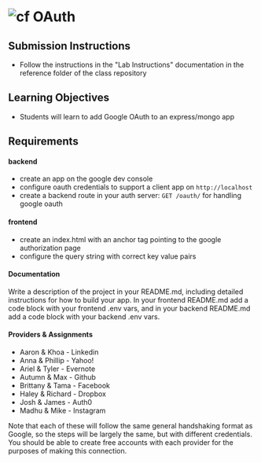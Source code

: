 ![cf](http://i.imgur.com/7v5ASc8.png) OAuth
===

## Submission Instructions
  * Follow the instructions in the "Lab Instructions" documentation in the reference folder of the class repository
  
## Learning Objectives  
* Students will learn to add Google OAuth to an express/mongo app

## Requirements  

#### backend
* create an app on the google dev console
 * configure oauth credentials to support a client app on `http://localhost`
* create a backend route in your auth server: `GET /oauth/` for handling google oauth 

#### frontend 
* create an index.html with an anchor tag pointing to the google authorization page 
* configure the query string with correct key value pairs

#### Documentation  
Write a description of the project in your README.md, including detailed instructions for how to build your app. In your frontend README.md add a code block with your frontend .env vars, and in your backend README.md add a code block with your backend .env vars. 


#### Providers & Assignments
- Aaron & Khoa - Linkedin
- Anna & Phillip - Yahoo!
- Ariel & Tyler - Evernote
- Autumn & Max - Github
- Brittany & Tama - Facebook
- Haley & Richard - Dropbox
- Josh & James - Auth0
- Madhu & Mike - Instagram

Note that each of these will follow the same general handshaking format as Google, so the steps will be largely the same, but with different credentials.  You should be able to create free accounts with each provider for the purposes of making this connection.
